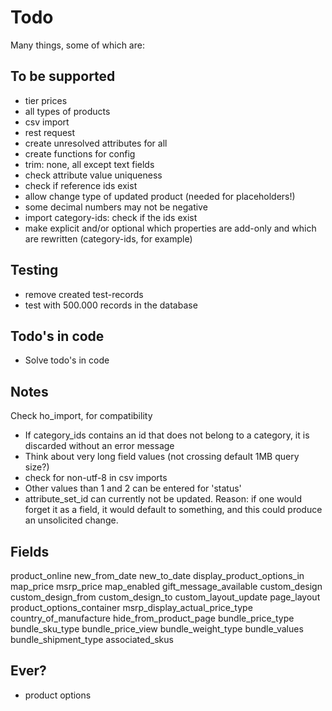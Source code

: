 # Todo

Many things, some of which are:

## To be supported

* tier prices
* all types of products
* csv import
* rest request
* create unresolved attributes for all
* create functions for config
* trim: none, all except text fields
* check attribute value uniqueness
* check if reference ids exist
* allow change type of updated product (needed for placeholders!)
* some decimal numbers may not be negative
* import category-ids: check if the ids exist
* make explicit and/or optional which properties are add-only and which are rewritten (category-ids, for example)

## Testing

- remove created test-records
- test with 500.000 records in the database

## Todo's in code

* Solve todo's in code

## Notes

Check ho_import, for compatibility

* If category_ids contains an id that does not belong to a category, it is discarded without an error message
* Think about very long field values (not crossing default 1MB query size?)
* check for non-utf-8 in csv imports
* Other values than 1 and 2 can be entered for 'status'
* attribute_set_id can currently not be updated. Reason: if one would forget it as a field, it would default to something, and this could produce an unsolicited change.

## Fields

product_online
new_from_date
new_to_date
display_product_options_in
map_price
msrp_price
map_enabled
gift_message_available
custom_design
custom_design_from
custom_design_to
custom_layout_update
page_layout
product_options_container
msrp_display_actual_price_type
country_of_manufacture
hide_from_product_page
bundle_price_type
bundle_sku_type
bundle_price_view
bundle_weight_type
bundle_values
bundle_shipment_type
associated_skus

## Ever?

* product options
